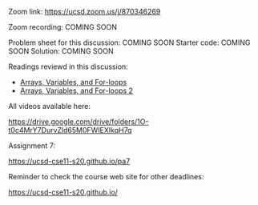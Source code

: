 Zoom link: https://ucsd.zoom.us/j/870346269

Zoom recording: COMING SOON

Problem sheet for this discussion: COMING SOON
Starter code: COMING SOON
Solution: COMING SOON

Readings reviewd in this discussion:
- [Arrays, Variables, and For-loops](https://cseweb.ucsd.edu/classes/sp17/cse11-a/lecture19.html)
- [Arrays, Variables, and For-loops 2](https://cseweb.ucsd.edu/classes/sp17/cse11-a/lecture20.html)

All videos available here:

https://drive.google.com/drive/folders/1O-t0c4MrY7DurvZld65M0FWIEXIkqH7q

Assignment 7:

https://ucsd-cse11-s20.github.io/pa7

Reminder to check the course web site for other deadlines:

https://ucsd-cse11-s20.github.io/
